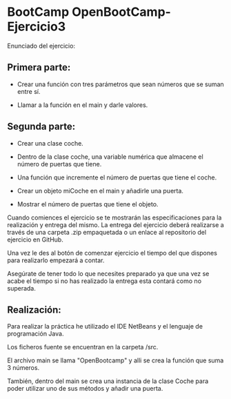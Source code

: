 # BootCamp OpenBootCamp-Ejercicio3

Enunciado del ejercicio:

## Primera parte:

- Crear una función con tres parámetros que sean números que se suman entre sí.

- Llamar a la función en el main y darle valores.

## Segunda parte:

- Crear una clase coche.

- Dentro de la clase coche, una variable numérica que almacene el número de puertas que tiene.

- Una función que incremente el número de puertas que tiene el coche.

- Crear un objeto miCoche en el main y añadirle una puerta.

- Mostrar el número de puertas que tiene el objeto.

Cuando comiences el ejercicio se te mostrarán las especificaciones para la realización y entrega del mismo. La entrega del ejercicio deberá realizarse a través de una carpeta .zip empaquetada o un enlace al repositorio del ejercicio en GitHub.


Una vez le des al botón de comenzar ejercicio el tiempo del que dispones para realizarlo empezará a contar.


Asegúrate de tener todo lo que necesites preparado ya que una vez se acabe el tiempo si no has realizado la entrega esta contará como no superada.

## Realización:

Para realizar la práctica he utilizado el IDE NetBeans y el lenguaje de programación Java. 

Los ficheros fuente se encuentran en la carpeta /src. 

El archivo main se llama "OpenBootcamp" y alli se crea la función que suma 3 números.

También, dentro del main se crea una instancia de la clase Coche para poder utilizar uno de sus métodos y añadir una puerta.
